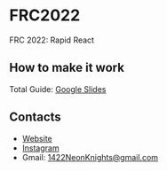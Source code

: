 # FRC2022
FRC 2022: Rapid React

## How to make it work
Total Guide: [Google Slides](https://docs.google.com/presentation/d/12Ovj6_aOXj2ZyTzGFdsle5SvcHIn2FZTtFPEib4XGNU/edit?usp=sharing)

## Contacts
- [Website]()
- [Instagram]()
- Gmail: 1422NeonKnights@gmail.com
